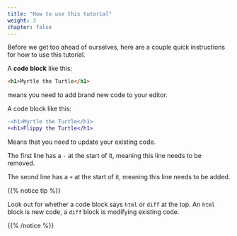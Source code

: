 ```yaml
---
title: "How to use this tutorial"
weight: 3
chapter: false
---
```


Before we get too ahead of ourselves, here are a couple quick instructions for how to use this tutorial.

A **code block** like this:

```html
<h1>Myrtle the Turtle</h1>
```

means you need to add brand new code to your editor.

A code block like this:

```diff
-<h1>Myrtle the Turtle</h1>
+<h1>Flippy the Turtle</h1>
```

Means that you need to update your existing code.

The first line has a `-` at the start of it, meaning this line needs to be removed.

The seond line has a `+` at the start of it, meaning this line needs to be added.

{{% notice tip %}}

Look out for whether a code block says `html` or `diff` at the top. An `html` block is new code, a `diff` block is modifying existing code.

{{% /notice %}}

